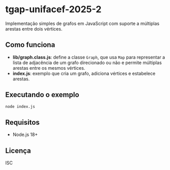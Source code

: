 # tgap-unifacef-2025-2

Implementação simples de grafos em JavaScript com suporte a múltiplas arestas entre dois vértices.

## Como funciona
- **lib/graph.class.js**: define a classe `Graph`, que usa `Map` para representar a lista de adjacência de um grafo direcionado ou não e permite múltiplas arestas entre os mesmos vértices.
- **index.js**: exemplo que cria um grafo, adiciona vértices e estabelece arestas.

## Executando o exemplo
```bash
node index.js
```

## Requisitos
- Node.js 18+

## Licença
ISC
